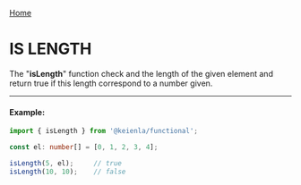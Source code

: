 [Home](./../../README.md)

# IS LENGTH

The "**isLength**" function check and the length of the given element and return true if this length correspond to a number given.

--------------
#### Example:
``` typescript
import { isLength } from '@keienla/functional';

const el: number[] = [0, 1, 2, 3, 4];

isLength(5, el);     // true
isLength(10, 10);    // false
```
